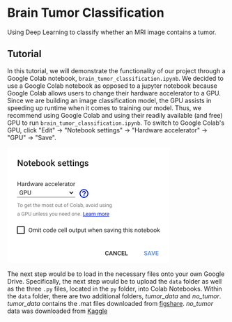 # Brain Tumor Classification
Using Deep Learning to classify whether an MRI image contains a tumor.


## Tutorial

In this tutorial, we will demonstrate the functionality of our project through a Google Colab notebook, `brain_tumor_classification.ipynb`. We decided to use a Google Colab notebook as opposed to a jupyter notebook because Google Colab allows users to change their hardware accelerator to a GPU. Since we are building an image classification model, the GPU assists in speeding up runtime when it comes to training our model. Thus, we recommend using Google Colab and using their readily available (and free) GPU to run `brain_tumor_classification.ipynb`. To switch to Google Colab's GPU, click "Edit" &#8594; "Notebook settings" &#8594; "Hardware accelerator" &#8594; "GPU" &#8594; "Save". 


<img src="/tutorial_images/GPU.png" width="372" height="265">


The next step would be to load in the necessary files onto your own Google Drive. Specifically, the next step would be to upload the `data` folder as well as the three `.py` files, located in the `py` folder, into Colab Notebooks. Within the `data` folder, there are two additional folders, *tumor_data* and *no_tumor*. *tumor_data* contains the .mat files downloaded from [figshare](https://figshare.com/articles/dataset/brain_tumor_dataset/1512427). *no_tumor* data was downloaded from [Kaggle](https://www.kaggle.com/sartajbhuvaji/brain-tumor-classification-mri)